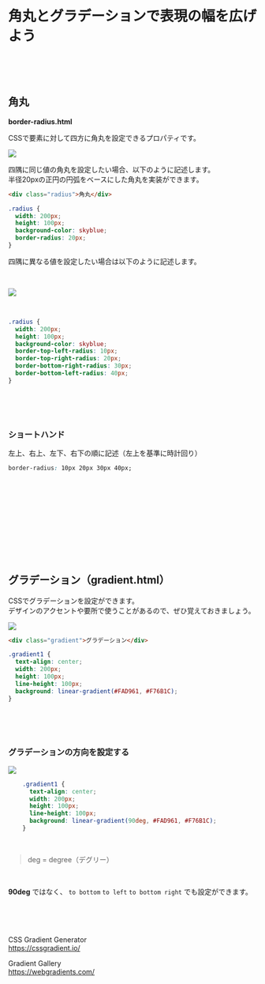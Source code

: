 
# 角丸とグラデーションで表現の幅を広げよう

<br><br><br>

## 角丸

**border-radius.html**

CSSで要素に対して四方に角丸を設定できるプロパティです。


![](https://laro.jp/wp-content/uploads/2019/11/lesson-css-radius1.png)


四隅に同じ値の角丸を設定したい場合、以下のように記述します。  
半径20pxの正円の円弧をベースにした角丸を実装ができます。


```html
<div class="radius">角丸</div>
```
```css
.radius {
  width: 200px;
  height: 100px;
  background-color: skyblue;
  border-radius: 20px;
}
```

四隅に異なる値を設定したい場合は以下のように記述します。

<br>

![](https://laro.jp/wp-content/uploads/2019/11/lesson-css-radius2.png)

<br>

```css
.radius {
  width: 200px;
  height: 100px;
  background-color: skyblue;
  border-top-left-radius: 10px;
  border-top-right-radius: 20px;
  border-bottom-right-radius: 30px;
  border-bottom-left-radius: 40px;
}
```

<br><br><br>

### ショートハンド

左上、右上、左下、右下の順に記述（左上を基準に時計回り）

```css
border-radius: 10px 20px 30px 40px;
```
<br><br><br>
---
<br><br><br>

## グラデーション（gradient.html）

CSSでグラデーションを設定ができます。  
デザインのアクセントや要所で使うことがあるので、ぜひ覚えておきましょう。


![](https://laro.jp/wp-content/uploads/2019/11/lesson-css-radius3.png)


```html
<div class="gradient">グラデーション</div>
```
```css
.gradient1 {
  text-align: center;
  width: 200px;
  height: 100px;
  line-height: 100px;      
  background: linear-gradient(#FAD961, #F76B1C);
}
```
<br><br><br>

### グラデーションの方向を設定する


![](https://laro.jp/wp-content/uploads/2019/11/lesson-css-radius4.png)


```css
    .gradient1 {
      text-align: center;
      width: 200px;
      height: 100px;
      line-height: 100px;      
      background: linear-gradient(90deg, #FAD961, #F76B1C);
    }
```

<br>

> deg = degree（デグリー）

<br>

**90deg** ではなく、 `to bottom`   `to left`    `to bottom right`  でも設定ができます。

<br><br><br>

CSS Gradient Generator  
https://cssgradient.io/

Gradient Gallery  
https://webgradients.com/

